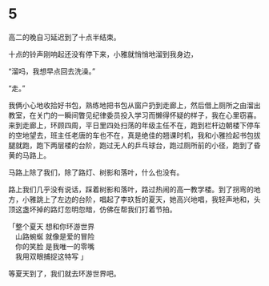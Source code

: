 # 5

高二的晚自习延迟到了十点半结束。

十点的铃声刚响起还没有停下来，小雅就悄悄地溜到我身边，

“溜吗，我想早点回去洗澡。”

“走。”

我俩小心地收拾好书包，熟练地把书包从窗户扔到走廊上，然后借上厕所之由溜出教室，在关门的一瞬间瞥见纪律委员投入学习而懒得怀疑的样子，我在心里窃喜。来到走廊上，环顾四周，平日里四处扫荡的年级主任不在，跑到栏杆边朝楼下停车的空地望去，班主任老唐的车也不在，真是绝佳的翘课时机，我和小雅捡起书包拔腿就跑，跑下两层楼的台阶，跑过无人的乒乓球台，跑过厕所前的小径，跑到了昏黄的马路上。

马路上除了我们，除了路灯、树影和落叶，什么也没有。

路上我们几乎没有说话，踩着树影和落叶，路过热闹的高一教学楼。到了拐弯的地方，小雅跳上了左边的台阶，唱起了李玖哲的夏天，她高兴地唱，我轻声地和，头顶这盏坏掉的路灯忽明忽暗，仿佛在帮我们打着节拍。

「整个夏天 想和你环游世界  
 山路蜿蜒 就像是爱的冒险  
 你的笑脸 是我唯一的零嘴  
 我用双眼捕捉这特写 」

等夏天到了，我们就去环游世界吧。

